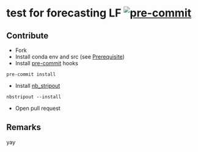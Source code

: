 test for forecasting LF
[![pre-commit](https://img.shields.io/badge/pre--commit-enabled-brightgreen?logo=pre-commit&logoColor=white)](https://github.com/pre-commit/pre-commit)
==============================

Contribute
------------
- Fork
- Install conda env and src (see [Prerequisite](#prerequisite))
- Install [pre-commit](https://pre-commit.com/) hooks
```
pre-commit install
```
- Install [nb_stripout](https://github.com/kynan/nbstripout)
```
nbstripout --install
```
- Open pull request

Remarks
------------

yay
